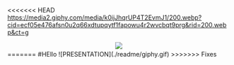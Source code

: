 <<<<<<< HEAD
https://media2.giphy.com/media/k0ijJhqrUP4T2EvmJ1/200.webp?cid=ecf05e476afsn0u2q66xdtupqytf1fapowu4r2wvcbqt9prg&rid=200.webp&ct=g

<div id="header" align="center">
  <img src="https://giphy.com/embed/k0ijJhqrUP4T2EvmJ1" width="100"/>
</div>
=======
#HEllo
![PRESENTATION](./readme/giphy.gif)
>>>>>>> Fixes
